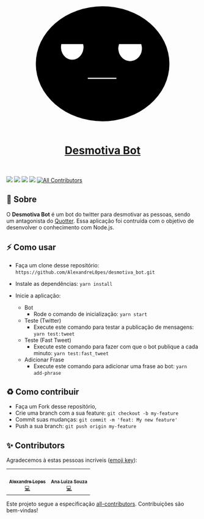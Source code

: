<div align="center">
<!-- ALL-CONTRIBUTORS-BADGE:START - Do not remove or modify this section -->
<!-- ALL-CONTRIBUTORS-BADGE:END -->
    <img alt="Logo" title="#logo" width="350px" height="300" style="border-radius: 60%"src="https://raw.githubusercontent.com/AlexandreL0pes/desmotiva_bot/master/img/logo.png">
    <br><br>
    <h1><a href="https://twitter.com/desmotiva_bot" target="_blank">Desmotiva Bot</a></h1>
    <br>
</div>

![](https://img.shields.io/github/issues/AlexandreL0pes/desmotiva_bot)
![](https://img.shields.io/github/forks/AlexandreL0pes/desmotiva_bot)
![](https://img.shields.io/github/stars/AlexandreL0pes/desmotiva_bot)
![](https://img.shields.io/github/license/AlexandreL0pes/desmotiva_bot)
[![All Contributors](https://img.shields.io/badge/all_contributors-2-orange.svg?style=flat-square)](#contributors-)

## 🔖 Sobre
O <strong>Desmotiva Bot</strong> é um bot do twitter para desmotivar as pessoas, sendo um antagonista do <a href="https://github.com/vinitshahdeo/Quotter" target="_blank">Quotter</a>.
Essa aplicação foi contruída com o objetivo de desenvolver o conhecimento com Node.js.



## ⚡ Como usar

- Faça um clone desse repositório: `https://github.com/AlexandreL0pes/desmotiva_bot.git`
- Instale as dependências: `yarn install`
- Inicie a aplicação:

  - Bot
    - Rode o comando de inicialização: `yarn start`
  - Teste (Twitter) 
    - Execute este comando para testar a publicação de mensagens: `yarn test:tweet`
  - Teste (Fast Tweet) 
    - Execute este comando para fazer com que o bot publique a cada minuto: `yarn test:fast_tweet` 
  - Adicionar Frase 
    - Execute este comando para adicionar uma frase ao bot: `yarn add-phrase`
  

## ♻️ Como contribuir

- Faça um Fork desse repositório,
- Crie uma branch com a sua feature: `git checkout -b my-feature`
- Commit suas mudanças: `git commit -m 'feat: My new feature'`
- Push a sua branch: `git push origin my-feature`

## ✨ Contributors 

Agradecemos à estas pessoas incríveis ([emoji key](https://allcontributors.org/docs/en/emoji-key)):

<!-- ALL-CONTRIBUTORS-LIST:START - Do not remove or modify this section -->
<!-- prettier-ignore-start -->
<!-- markdownlint-disable -->
<table>
  <tr>
    <td align="center"><a href="https://github.com/AlexandreL0pes"><img src="https://avatars3.githubusercontent.com/u/25910024?v=4?s=100" width="100px;" alt=""/><br /><sub><b>Alexandre Lopes</b></sub></a><br /><a href="https://github.com/Alexandre Lopes/desmotiva_bot/commits?author=AlexandreL0pes" title="Code">💻</a></td>
    <td align="center"><a href="https://github.com/analuizags"><img src="https://avatars0.githubusercontent.com/u/31023081?v=4?s=100" width="100px;" alt=""/><br /><sub><b>Ana Luiza Souza</b></sub></a><br /><a href="https://github.com/Alexandre Lopes/desmotiva_bot/commits?author=analuizags" title="Code">💻</a></td>
  </tr>
</table>

<!-- markdownlint-restore -->
<!-- prettier-ignore-end -->

<!-- ALL-CONTRIBUTORS-LIST:END -->

Este projeto segue a especificação [all-contributors](https://github.com/all-contributors/all-contributors). Contribuições são bem-vindas!